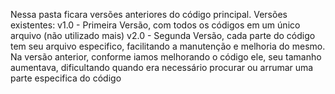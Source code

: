 Nessa pasta ficara versões anteriores do código principal.
Versões existentes:
v1.0 - Primeira Versão, com todos os códigos em um único arquivo (não utilizado mais)
v2.0 - Segunda Versão, cada parte do código tem seu arquivo especifico, facilitando a manutenção e melhoria do mesmo. Na versão anterior, conforme iamos melhorando o código ele, seu tamanho aumentava, dificultando quando era necessário procurar ou arrumar uma parte especifica do código

